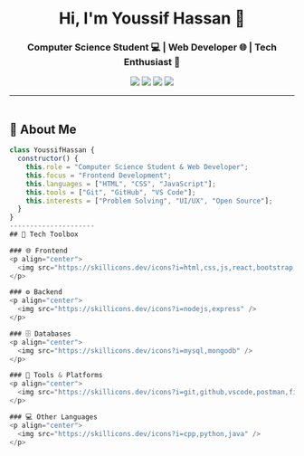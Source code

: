 <h1 align="center">Hi, I'm Youssif Hassan 👋</h1>
<h3 align="center">Computer Science Student 💻 | Web Developer 🌐 | Tech Enthusiast 🚀</h3>

<p align="center">
  <a href="https://linkedin.com/in/your-link"><img src="https://img.shields.io/badge/Youssif%20Hassan-0077B5?style=for-the-badge&logo=linkedin&logoColor=white" /></a>
  <a href="https://github.com/your-github"><img src="https://img.shields.io/badge/GitHub-100000?style=for-the-badge&logo=github&logoColor=white" /></a>
  <a href="mailto:your-email@gmail.com"><img src="https://img.shields.io/badge/Email-D14836?style=for-the-badge&logo=gmail&logoColor=white" /></a>
  <a href="https://your-portfolio.com"><img src="https://img.shields.io/badge/Portfolio-yourwebsite.com-blueviolet?style=for-the-badge&logo=google-chrome&logoColor=white" /></a>
</p>

---

<img src="https://media.giphy.com/media/3o7abKhOpu0NwenH3O/giphy.gif" width="100%" height="3px" />

## 🚀 About Me

```js
class YoussifHassan {
  constructor() {
    this.role = "Computer Science Student & Web Developer";
    this.focus = "Frontend Development";
    this.languages = ["HTML", "CSS", "JavaScript"];
    this.tools = ["Git", "GitHub", "VS Code"];
    this.interests = ["Problem Solving", "UI/UX", "Open Source"];
  }
}
---------------------
## 🧰 Tech Toolbox

### 🌐 Frontend
<p align="center">
  <img src="https://skillicons.dev/icons?i=html,css,js,react,bootstrap,tailwind" />
</p>

### ⚙️ Backend
<p align="center">
  <img src="https://skillicons.dev/icons?i=nodejs,express" />
</p>

### 🗄️ Databases
<p align="center">
  <img src="https://skillicons.dev/icons?i=mysql,mongodb" />
</p>

### 🔧 Tools & Platforms
<p align="center">
  <img src="https://skillicons.dev/icons?i=git,github,vscode,postman,figma" />
</p>

### 💻 Other Languages
<p align="center">
  <img src="https://skillicons.dev/icons?i=cpp,python,java" />
</p>

